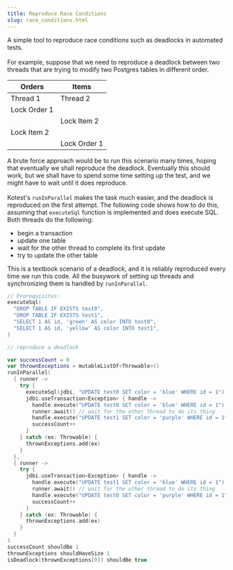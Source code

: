 ```yaml
---
title: Reproduce Race Conditions
slug: race_conditions.html
---
```


A simple tool to reproduce race conditions such as deadlocks in automated tests.
<br/>
<br/>
For example, suppose that we need to reproduce a deadlock between two threads that are trying to modify two Postgres tables in different order.

| Orders       | Items        |
|--------------|--------------|
| Thread 1     | Thread 2     |
| Lock Order 1 |              |
|              | Lock Item 2  |
| Lock Item 2  |              |
|              | Lock Order 1 |

A brute force approach would be to run this scenario many times, hoping that eventually we shall reproduce the deadlock. Eventually this should work, but we shall have to spend some time setting up the test, and we might have to wait until it does reproduce.
<br/>
<br/>
Kotest's `runInParallel` makes the task much easier, and the deadlock is reproduced on the first attempt. The following code shows how to do this, assuming that `executeSql` function is implemented and does execute SQL.
Both threads do the following:
* begin a transaction
* update one table
* wait for the other thread to complete its first update
* try to update the other table

This is a textbook scenario of a deadlock, and it is reliably reproduced every time we run this code. All the busywork of setting up threads and synchronizing them is handled by `runInParallel`.

```kotlin
// Prerequisites:
executeSql(
  "DROP TABLE IF EXISTS test0",
  "DROP TABLE IF EXISTS test1",
  "SELECT 1 AS id, 'green' AS color INTO test0",
  "SELECT 1 AS id, 'yellow' AS color INTO test1",
)

// reproduce a deadlock

var successCount = 0
var thrownExceptions = mutableListOf<Throwable>()
runInParallel(
  { runner ->
    try {
      executeSql(jdbi, "UPDATE test0 SET color = 'blue' WHERE id = 1")
      jdbi.useTransaction<Exception> { handle ->
        handle.execute("UPDATE test0 SET color = 'blue' WHERE id = 1")
        runner.await() // wait for the other thread to do its thing
        handle.execute("UPDATE test1 SET color = 'purple' WHERE id = 1")
        successCount++
      }
    } catch (ex: Throwable) {
      thrownExceptions.add(ex)
    }
  },
  { runner ->
    try {
      jdbi.useTransaction<Exception> { handle ->
        handle.execute("UPDATE test1 SET color = 'blue' WHERE id = 1")
        runner.await() // wait for the other thread to do its thing
        handle.execute("UPDATE test0 SET color = 'purple' WHERE id = 1")
        successCount++
      }
    } catch (ex: Throwable) {
      thrownExceptions.add(ex)
    }
  }
)
successCount shouldBe 1
thrownExceptions shouldHaveSize 1
isDeadlock(thrownExceptions[0]) shouldBe true

```

